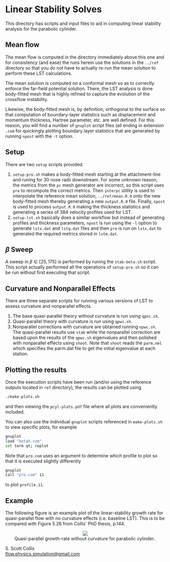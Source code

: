 # Linear Stability Solves 

This directory has scripts and input files to aid in computing linear 
stability analysis for the parabolic cylinder. 

## Mean flow

The mean flow is computed in the directory immediately above this one and for
consistency (and ease) the runs herein use the solutions in the `../ref` 
directory so that you do not have to actually re-run the mean solution to
perform these LST calculations.

The mean solution is computed on a conformal mesh so as to correctly 
enforce the far-field potential solution.  There, the LST analysis is done
body-fitted mesh that is highly refined to capture the evolution of the
crossflow instability.

Likewise, the body-fitted mesh is, by definition, orthogonal to the surface
so that computation of boundary-layer statistics such as displacement and
momentum thickness, Hartree parameter, etc. are well defined.  For this 
reason, you will find a number of `gnuplot` script files (all ending in 
extension `.com` for quickingly plotting boundary layer statistics that
are generated by running `npost` with the `-t` option.

## Setup

There are two `setup` scripts provided.
  1. `setup-pro.sh` makes a body-fitted mesh starting at the attachment-line
     and runing for 30 nose radii downstream.  For some unknown reason, the
     metrics from the `pc` mesh generator are incorrect, so this script uses
     `pre` to recompute the correct metrics.  Then `interpc` utility is used
     to interpolate the reference mean solution, `../ref/mean.R.0` onto the
     new body-fitted mesh thereby generating a new `output.R.0` file.  Finally,
     `npost` is used to process `output.R.0` making the thickness statistics
     and generating a series of 384 velocity profiles used for LST.
  2. `setup-lst.sh` basically does a similar workflow but instead of
     generating profiles and thickness parameters, `npost` is run using the 
     `-l` option to generate `lstx.dat` and `lstq.dat` files and then `pre` 
     is run on `lstx.dat` to generated the required metrics stored in 
    `lstm.dat`.  

## $\beta$ Sweep

A sweep in $\beta \in [25,175]$ is performed by runing the `stab-beta.sh` 
script.  This script actually performed all the operations of `setup-pro.sh` 
so it can be run without first executing that script.  

## Curvature and Nonparallel Effects

There are three separate scripts for running various versions of LST to
assess curvature and nonparallel effects.
  1. The base quasi-parallel theory without curvature is run using `qpnc.sh`.
  2. Quasi-parallel theory with curvature is run using `qpwc.sh`.
  3. Nonparallel corrections with curvature are obtained running `npwc.sh`.
The quasi-parallel results use `stab` while the nonparallel correction are
based upon the results of the `qpwc.sh` eigenvalues and then polished with
nonparallel effects using `shoot`.  Note that `shoot` reads the `parm.nml` 
which specifies the parm.dat file to get the initial eigenvalue at each 
station. 

## Plotting the results

Once the execution scripts have been run (and/or using the reference outputs 
located in `ref` directory), the results can be plotted using 
```bash
./make-plots.sh
```
and then viewing the `pcyl-plots.pdf` file where all plots are conveniently
included.

You can also use the individual `gnuplot` scripts referenced in `make-plots.sh`
to view specific plots, for example
```bash
gnuplot
load "betah.com"
set term qt; replot
```
Note that `pro.com` uses an argument to determine which profile to plot so 
that it is executed slightly differently
```bash
gnuplot
call "pro.com" 11
```
to plot `profile.11`.  

## Example

The following figure is an example plot of the linear-stability growth rate 
for quasi-parallel flow with no curvature effects (i.e. baseline LST).  This
is to be compared with Figure 5.26 from Collis' PhD thesis, p.144.

<p align=center>
<img src=https://github.com/sscollis/lns3d/blob/master/test/pcyl/sweep=35/M=0.8/Re=1e5/lst/sigma-qpncpng>
<br>Quasi-parallel growth-rate without curvature for parabolic cylinder..</p>

S. Scott Collis\
flow.physics.simulation@gmail.com
